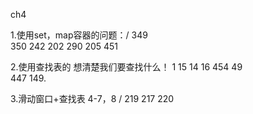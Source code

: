 ch4

1.使用set，map容器的问题：/
349     
350
242
202
290
205
451

2.使用查找表的
想清楚我们要查找什么！
1
15
14
16
454
49  
447
149.

3.滑动窗口+查找表  4-7，8 /
219
217
220

